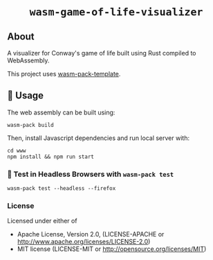 <div align="center">

  <h1><code>wasm-game-of-life-visualizer</code></h1>
  
</div>

## About

A visualizer for Conway's game of life built using Rust compiled to WebAssembly.

This project uses <a href="https://github.com/rustwasm/wasm-pack-template">wasm-pack-template</a>.

## 🚴 Usage

The web assembly can be built using:

```
wasm-pack build
```

Then, install Javascript dependencies and run local server with:

```
cd www
npm install && npm run start
```

### 🔬 Test in Headless Browsers with `wasm-pack test`

```
wasm-pack test --headless --firefox
```

### License

Licensed under either of

- Apache License, Version 2.0, (LICENSE-APACHE or http://www.apache.org/licenses/LICENSE-2.0)
- MIT license (LICENSE-MIT or http://opensource.org/licenses/MIT)
